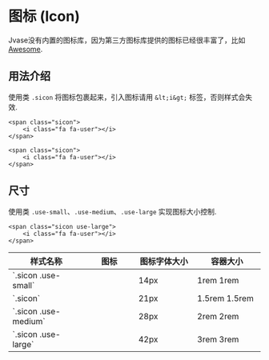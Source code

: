 # 图标 (Icon)
Jvase没有内置的图标库，因为第三方图标库提供的图标已经很丰富了，比如[Awesome](http://www.fontawesome.com.cn).


## 用法介绍
使用类 `.sicon` 将图标包裹起来，引入图标请用 `&lt;i&gt;` 标签，否则样式会失效.
```
<span class="sicon">
    <i class="fa fa-user"></i>
</span>
```
```
<span class="sicon">
    <i class="fa fa-user"></i>
</span>
```

## 尺寸
使用类 `.use-small`、`.use-medium`、`.use-large` 实现图标大小控制.
```
<span class="sicon use-large">
    <i class="fa fa-user"></i>
</span>
```
<div class="table-responsive">
	<table class="table use-divider use-border">
	    <thead>
	        <tr>
	            <th>样式名称</th>
	            <th>图标</th>
	            <th>图标字体大小</th>
	            <th>容器大小</th>
	        </tr>
	    </thead>
	    <tbody>
	        <tr>
	            <td width="30%">`.sicon .use-small`</td>
	            <td width="20%">
	            	<span class="sicon use-small">
					    <i class="fa fa-user"></i>
					</span>
	            </td>
	            <td>14px</td>
	            <td>1rem 1rem</td>
	        </tr>
	        <tr>
	            <td width="30%">`.sicon`</td>
	            <td width="20%">
	            	<span class="sicon">
					    <i class="fa fa-user"></i>
					</span>
	            </td>
	            <td>21px</td>
	            <td>1.5rem 1.5rem</td>
	        </tr>
	        <tr>
	            <td width="30%">`.sicon .use-medium`</td>
	            <td width="20%">
	            	<span class="sicon use-medium">
					    <i class="fa fa-user"></i>
					</span>
	            </td>
	            <td>28px</td>
	            <td>2rem 2rem</td>
	        </tr>
	        <tr>
	            <td width="30%">`.sicon .use-large`</td>
	            <td width="20%">
	            	<span class="sicon use-large">
					    <i class="fa fa-user"></i>
					</span>
	            </td>
	            <td>42px</td>
	            <td>3rem 3rem</td>
	        </tr>
	    </tbody>
	</table>
</div>